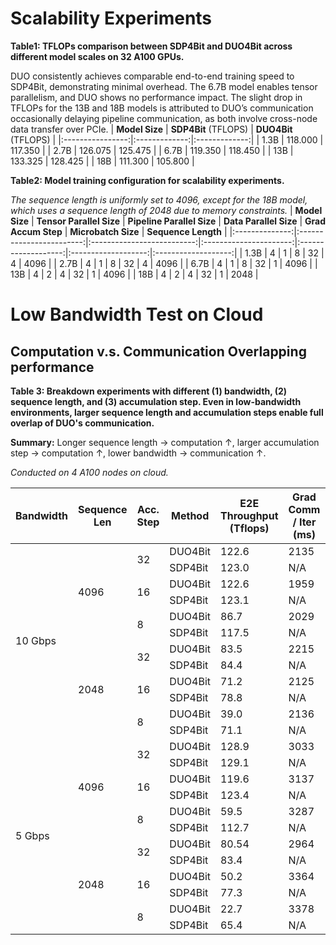 # Scalability Experiments
**Table1: TFLOPs comparison between SDP4Bit and DUO4Bit across different model scales on 32 A100 GPUs.** 

DUO consistently achieves comparable end-to-end training speed to SDP4Bit, demonstrating minimal overhead. The 6.7B model enables tensor parallelism, and DUO shows no performance impact. The slight drop in TFLOPs for the 13B and 18B models is attributed to DUO’s communication occasionally delaying pipeline communication, as both involve cross-node data transfer over PCIe.
| **Model Size** | **SDP4Bit** (TFLOPS) | **DUO4Bit** (TFLOPS) |
|:----------------:|:-------------:|:-------------:|
| 1.3B           | 118.000     | 117.350     |
| 2.7B           | 126.075     | 125.475     |
| 6.7B           | 119.350     | 118.450     |
| 13B            | 133.325     | 128.425     |
| 18B            | 111.300     | 105.800     |

**Table2: Model training configuration for scalability experiments.**

*The sequence length is uniformly set to 4096, except for the 18B model, which uses a sequence length of 2048 due to memory constraints.*
| **Model Size** | **Tensor Parallel Size** | **Pipeline Parallel Size** | **Data Parallel Size** | **Grad Accum Step** | **Microbatch Size** | **Sequence Length** |
|:--------------:|:------------------------:|:--------------------------:|:----------------------:|:-------------------:|:-------------------:|:-------------------:|
| 1.3B           | 4                        | 1                          | 8                      | 32                  | 4                   | 4096                |
| 2.7B           | 4                        | 1                          | 8                      | 32                  | 4                   | 4096                |
| 6.7B           | 4                        | 1                          | 8                      | 32                  | 1                   | 4096                |
| 13B            | 4                        | 2                          | 4                      | 32                  | 1                   | 4096                |
| 18B            | 4                        | 2                          | 4                      | 32                  | 1                   | 2048                |

# Low Bandwidth Test on Cloud
## Computation v.s. Communication Overlapping performance
**Table 3: Breakdown experiments with different (1) bandwidth, (2) sequence length, and (3) accumulation step. Even in low-bandwidth environments, larger sequence length and accumulation steps enable full overlap of DUO's communication.**
<p><strong>Summary:</strong> Longer sequence length → computation ↑, larger accumulation step → computation ↑, lower bandwidth → communication ↑.</p>


<em>Conducted on 4 A100 nodes on cloud.</em>

<table>
<thead>
<tr>
<th>Bandwidth</th>
<th>Sequence Len</th>
<th>Acc. Step</th>
<th>Method</th>
<th>E2E Throughput (Tflops)</th>
<th>Grad Comm / Iter (ms)</th>
<th>Computation / Iter (ms)</th>
<th>Full Overlap</th>
</tr>
</thead>
<tbody>
<tr><td rowspan="12">10 Gbps</td><td rowspan="6">4096</td><td rowspan="2">32</td><td>DUO4Bit</td><td>122.6</td><td>2135</td><td rowspan="2">6042</td><td>✅ Yes</td></tr>
<tr><td>SDP4Bit</td><td>123.0</td><td>N/A</td><td>N/A</td></tr>
<tr><td rowspan="2">16</td><td>DUO4Bit</td><td>122.6</td><td>1959</td><td rowspan="2">3030</td><td>✅ Yes</td></tr>
<tr><td>SDP4Bit</td><td>123.1</td><td>N/A</td><td>N/A</td></tr>
<tr><td rowspan="2">8</td><td>DUO4Bit</td><td>86.7</td><td>2029</td><td rowspan="2">1533</td><td>❌ No</td></tr>
<tr><td>SDP4Bit</td><td>117.5</td><td>N/A</td><td>N/A</td></tr>
<tr><td rowspan="6">2048</td><td rowspan="2">32</td><td>DUO4Bit</td><td>83.5</td><td>2215</td><td rowspan="2">3024</td><td>✅ Yes</td></tr>
<tr><td>SDP4Bit</td><td>84.4</td><td>N/A</td><td>N/A</td></tr>
<tr><td rowspan="2">16</td><td>DUO4Bit</td><td>71.2</td><td>2125</td><td rowspan="2">1545</td><td>❌ No</td></tr>
<tr><td>SDP4Bit</td><td>78.8</td><td>N/A</td><td>N/A</td></tr>
<tr><td rowspan="2">8</td><td>DUO4Bit</td><td>39.0</td><td>2136</td><td rowspan="2">771</td><td>❌ No</td></tr>
<tr><td>SDP4Bit</td><td>71.1</td><td>N/A</td><td>N/A</td></tr>

<tr><td rowspan="12">5 Gbps</td><td rowspan="6">4096</td><td rowspan="2">32</td><td>DUO4Bit</td><td>128.9</td><td>3033</td><td rowspan="2">6041</td><td>✅ Yes</td></tr>
<tr><td>SDP4Bit</td><td>129.1</td><td>N/A</td><td>N/A</td></tr>
<tr><td rowspan="2">16</td><td>DUO4Bit</td><td>119.6</td><td>3137</td><td rowspan="2">3040</td><td>❌ No</td></tr>
<tr><td>SDP4Bit</td><td>123.4</td><td>N/A</td><td>N/A</td></tr>
<tr><td rowspan="2">8</td><td>DUO4Bit</td><td>59.5</td><td>3287</td><td rowspan="2">1564</td><td>❌ No</td></tr>
<tr><td>SDP4Bit</td><td>112.7</td><td>N/A</td><td>N/A</td></tr>
<tr><td rowspan="6">2048</td><td rowspan="2">32</td><td>DUO4Bit</td><td>80.54</td><td>2964</td><td rowspan="2">3012</td><td>✅ Yes</td></tr>
<tr><td>SDP4Bit</td><td>83.4</td><td>N/A</td><td>N/A</td></tr>
<tr><td rowspan="2">16</td><td>DUO4Bit</td><td>50.2</td><td>3364</td><td rowspan="2">1520</td><td>❌ No</td></tr>
<tr><td>SDP4Bit</td><td>77.3</td><td>N/A</td><td>N/A</td></tr>
<tr><td rowspan="2">8</td><td>DUO4Bit</td><td>22.7</td><td>3378</td><td rowspan="2">791</td><td>❌ No</td></tr>
<tr><td>SDP4Bit</td><td>65.4</td><td>N/A</td><td>N/A</td></tr>
</tbody>
</table>
